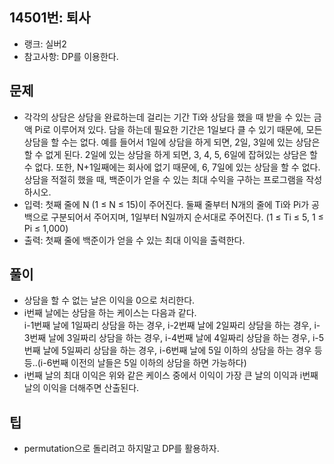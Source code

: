 <h2>14501번: 퇴사</h2>
<ul>
  <li>랭크: 실버2</li>
  <li>참고사항: DP를 이용한다.</li>
</ul>
<h2>문제</h2>
<ul>
  <li>각각의 상담은 상담을 완료하는데 걸리는 기간 Ti와 상담을 했을 때 받을 수 있는 금액 Pi로 이루어져 있다. 담을 하는데 필요한 기간은 1일보다 클 수 있기 때문에, 모든 상담을 할 수는 없다. 예를 들어서 1일에 상담을 하게 되면, 2일, 3일에 있는 상담은 할 수 없게 된다. 2일에 있는 상담을 하게 되면, 3, 4, 5, 6일에 잡혀있는 상담은 할 수 없다. 또한, N+1일째에는 회사에 없기 때문에, 6, 7일에 있는 상담을 할 수 없다. 상담을 적절히 했을 때, 백준이가 얻을 수 있는 최대 수익을 구하는 프로그램을 작성하시오.</li>
  <li>입력: 첫째 줄에 N (1 ≤ N ≤ 15)이 주어진다. 둘째 줄부터 N개의 줄에 Ti와 Pi가 공백으로 구분되어서 주어지며, 1일부터 N일까지 순서대로 주어진다. (1 ≤ Ti ≤ 5, 1 ≤ Pi ≤ 1,000)</li>
  <li>출력: 첫째 줄에 백준이가 얻을 수 있는 최대 이익을 출력한다.</li>
</ul>
<h2>풀이</h2>
<ul>
  <li>상담을 할 수 없는 날은 이익을 0으로 처리한다.</li>
  <li>i번째 날에는 상담을 하는 케이스는 다음과 같다.<br>
    i-1번째 날에 1일짜리 상담을 하는 경우, i-2번째 날에 2일짜리 상담을 하는 경우, i-3번째 날에 3일짜리 상담을 하는 경우, i-4번째 날에 4일짜리 상담을 하는 경우, i-5번째 날에 5일짜리 상담을 하는 경우, i-6번째 날에 5일 이하의 상담을 하는 경우 등등..(i-6번째 이전의 날들은 5일 이하의 상담을 하면 가능하다)</li>
  <li>i번째 날의 최대 이익은 위와 같은 케이스 중에서 이익이 가장 큰 날의 이익과 i번째 날의 이익을 더해주면 산출된다.</li>
</ul>
<h2>팁</h2>
<ul>
  <li>permutation으로 돌리려고 하지말고 DP를 활용하자.</li>
</ul>
